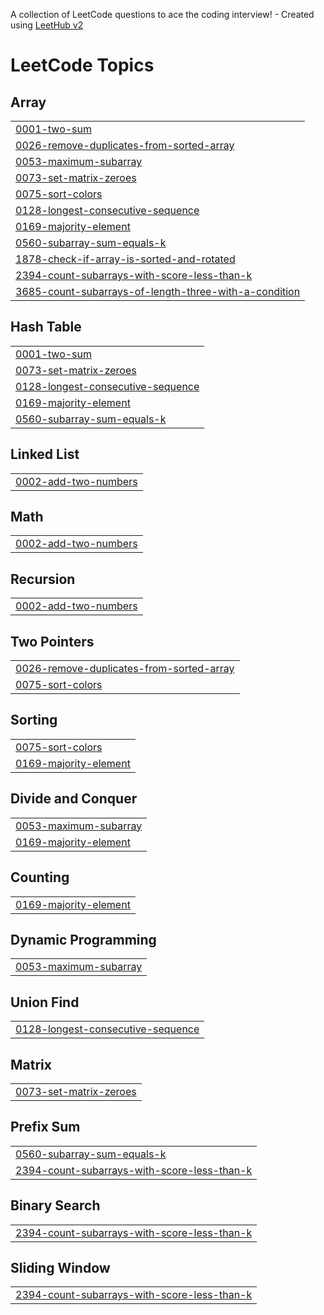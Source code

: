 A collection of LeetCode questions to ace the coding interview! - Created using [LeetHub v2](https://github.com/arunbhardwaj/LeetHub-2.0)
<!---LeetCode Topics Start-->
# LeetCode Topics
## Array
|  |
| ------- |
| [0001-two-sum](https://github.com/moupriyaguin/Leetcode-Problems/tree/master/0001-two-sum) |
| [0026-remove-duplicates-from-sorted-array](https://github.com/moupriyaguin/Leetcode-Problems/tree/master/0026-remove-duplicates-from-sorted-array) |
| [0053-maximum-subarray](https://github.com/moupriyaguin/Leetcode-Problems/tree/master/0053-maximum-subarray) |
| [0073-set-matrix-zeroes](https://github.com/moupriyaguin/Leetcode-Problems/tree/master/0073-set-matrix-zeroes) |
| [0075-sort-colors](https://github.com/moupriyaguin/Leetcode-Problems/tree/master/0075-sort-colors) |
| [0128-longest-consecutive-sequence](https://github.com/moupriyaguin/Leetcode-Problems/tree/master/0128-longest-consecutive-sequence) |
| [0169-majority-element](https://github.com/moupriyaguin/Leetcode-Problems/tree/master/0169-majority-element) |
| [0560-subarray-sum-equals-k](https://github.com/moupriyaguin/Leetcode-Problems/tree/master/0560-subarray-sum-equals-k) |
| [1878-check-if-array-is-sorted-and-rotated](https://github.com/moupriyaguin/Leetcode-Problems/tree/master/1878-check-if-array-is-sorted-and-rotated) |
| [2394-count-subarrays-with-score-less-than-k](https://github.com/moupriyaguin/Leetcode-Problems/tree/master/2394-count-subarrays-with-score-less-than-k) |
| [3685-count-subarrays-of-length-three-with-a-condition](https://github.com/moupriyaguin/Leetcode-Problems/tree/master/3685-count-subarrays-of-length-three-with-a-condition) |
## Hash Table
|  |
| ------- |
| [0001-two-sum](https://github.com/moupriyaguin/Leetcode-Problems/tree/master/0001-two-sum) |
| [0073-set-matrix-zeroes](https://github.com/moupriyaguin/Leetcode-Problems/tree/master/0073-set-matrix-zeroes) |
| [0128-longest-consecutive-sequence](https://github.com/moupriyaguin/Leetcode-Problems/tree/master/0128-longest-consecutive-sequence) |
| [0169-majority-element](https://github.com/moupriyaguin/Leetcode-Problems/tree/master/0169-majority-element) |
| [0560-subarray-sum-equals-k](https://github.com/moupriyaguin/Leetcode-Problems/tree/master/0560-subarray-sum-equals-k) |
## Linked List
|  |
| ------- |
| [0002-add-two-numbers](https://github.com/moupriyaguin/Leetcode-Problems/tree/master/0002-add-two-numbers) |
## Math
|  |
| ------- |
| [0002-add-two-numbers](https://github.com/moupriyaguin/Leetcode-Problems/tree/master/0002-add-two-numbers) |
## Recursion
|  |
| ------- |
| [0002-add-two-numbers](https://github.com/moupriyaguin/Leetcode-Problems/tree/master/0002-add-two-numbers) |
## Two Pointers
|  |
| ------- |
| [0026-remove-duplicates-from-sorted-array](https://github.com/moupriyaguin/Leetcode-Problems/tree/master/0026-remove-duplicates-from-sorted-array) |
| [0075-sort-colors](https://github.com/moupriyaguin/Leetcode-Problems/tree/master/0075-sort-colors) |
## Sorting
|  |
| ------- |
| [0075-sort-colors](https://github.com/moupriyaguin/Leetcode-Problems/tree/master/0075-sort-colors) |
| [0169-majority-element](https://github.com/moupriyaguin/Leetcode-Problems/tree/master/0169-majority-element) |
## Divide and Conquer
|  |
| ------- |
| [0053-maximum-subarray](https://github.com/moupriyaguin/Leetcode-Problems/tree/master/0053-maximum-subarray) |
| [0169-majority-element](https://github.com/moupriyaguin/Leetcode-Problems/tree/master/0169-majority-element) |
## Counting
|  |
| ------- |
| [0169-majority-element](https://github.com/moupriyaguin/Leetcode-Problems/tree/master/0169-majority-element) |
## Dynamic Programming
|  |
| ------- |
| [0053-maximum-subarray](https://github.com/moupriyaguin/Leetcode-Problems/tree/master/0053-maximum-subarray) |
## Union Find
|  |
| ------- |
| [0128-longest-consecutive-sequence](https://github.com/moupriyaguin/Leetcode-Problems/tree/master/0128-longest-consecutive-sequence) |
## Matrix
|  |
| ------- |
| [0073-set-matrix-zeroes](https://github.com/moupriyaguin/Leetcode-Problems/tree/master/0073-set-matrix-zeroes) |
## Prefix Sum
|  |
| ------- |
| [0560-subarray-sum-equals-k](https://github.com/moupriyaguin/Leetcode-Problems/tree/master/0560-subarray-sum-equals-k) |
| [2394-count-subarrays-with-score-less-than-k](https://github.com/moupriyaguin/Leetcode-Problems/tree/master/2394-count-subarrays-with-score-less-than-k) |
## Binary Search
|  |
| ------- |
| [2394-count-subarrays-with-score-less-than-k](https://github.com/moupriyaguin/Leetcode-Problems/tree/master/2394-count-subarrays-with-score-less-than-k) |
## Sliding Window
|  |
| ------- |
| [2394-count-subarrays-with-score-less-than-k](https://github.com/moupriyaguin/Leetcode-Problems/tree/master/2394-count-subarrays-with-score-less-than-k) |
<!---LeetCode Topics End-->